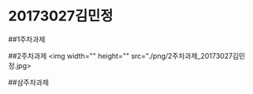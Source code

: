 # 20173027김민정

##1주차과제

##2주차과제
  <img width="" height="" src="./png/2주차과제_20173027김민정.jpg></img>

##삼주차과제
